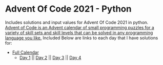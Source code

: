 # Advent Of Code 2021 - Python

Includes solutions and input values for Advent Of Code 2021 in python.
[Advent of Code is an Advent calendar of small programming puzzles for a variety of skill sets and skill levels that can be solved in any programming language you like.](https://adventofcode.com/2021/about)
Included Below are links to each day that I have solutions for:

- [Full Calendar](https://adventofcode.com/2021/)
  - [Day 1](https://adventofcode.com/2021/day/1) || [Day 2](https://adventofcode.com/2021/day/2) || [Day 3](https://adventofcode.com/2021/day/3) || [Day 4](https://adventofcode.com/2021/day/4)
